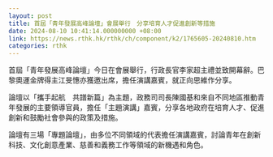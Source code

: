 ```yaml
---
layout: post
title: 首屆「青年發展高峰論壇」會展舉行　分享培育人才促進創新等措施
date: 2024-08-10 10:41:14.000000000 +08:00
link: https://news.rthk.hk/rthk/ch/component/k2/1765605-20240810.htm
categories: rthk
---
```


首屆「青年發展高峰論壇」今日在會展舉行，行政長官李家超主禮並致開幕辭。巴黎奧運金牌得主江旻憓亦獲邀出席，擔任演講嘉賓，就正向思維作分享。

論壇以「攜手起航　共譜新篇」為主題，政務司司長陳國基和來自不同地區推動青年發展的主要領導官員，擔任「主題演講」嘉賓，分享各地政府在培育人才、促進創新和鼓勵社會參與的政策及措施。

論壇有三場「專題論壇」，由多位不同領域的代表擔任演講嘉賓，討論青年在創新科技、文化創意產業、慈善和義務工作等領域的新機遇和角色。

